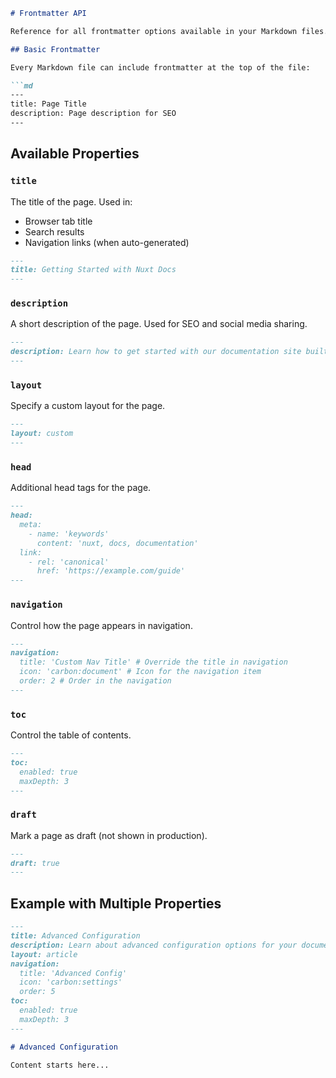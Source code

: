 ```md
# Frontmatter API

Reference for all frontmatter options available in your Markdown files.

## Basic Frontmatter

Every Markdown file can include frontmatter at the top of the file:

```md
---
title: Page Title
description: Page description for SEO
---
```

## Available Properties

### `title`

The title of the page. Used in:
- Browser tab title
- Search results
- Navigation links (when auto-generated)

```md
---
title: Getting Started with Nuxt Docs
---
```

### `description`

A short description of the page. Used for SEO and social media sharing.

```md
---
description: Learn how to get started with our documentation site built with Nuxt and UnoCSS.
---
```

### `layout`

Specify a custom layout for the page.

```md
---
layout: custom
---
```

### `head`

Additional head tags for the page.

```md
---
head:
  meta:
    - name: 'keywords'
      content: 'nuxt, docs, documentation'
  link:
    - rel: 'canonical'
      href: 'https://example.com/guide'
---
```

### `navigation`

Control how the page appears in navigation.

```md
---
navigation:
  title: 'Custom Nav Title' # Override the title in navigation
  icon: 'carbon:document' # Icon for the navigation item
  order: 2 # Order in the navigation
---
```

### `toc`

Control the table of contents.

```md
---
toc:
  enabled: true
  maxDepth: 3
---
```

### `draft`

Mark a page as draft (not shown in production).

```md
---
draft: true
---
```

## Example with Multiple Properties

```md
---
title: Advanced Configuration
description: Learn about advanced configuration options for your documentation site.
layout: article
navigation:
  title: 'Advanced Config'
  icon: 'carbon:settings'
  order: 5
toc:
  enabled: true
  maxDepth: 3
---

# Advanced Configuration

Content starts here...
```
```